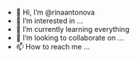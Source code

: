 - 👋 Hi, I’m @rinaantonova
- 👀 I’m interested in ...
- 🌱 I’m currently learning everything
- 💞️ I’m looking to collaborate on ...
- 📫 How to reach me ...

<!---
rinaantonova/rinaantonova is a ✨ special ✨ repository because its `README.md` (this file) appears on your GitHub profile.
You can click the Preview link to take a look at your changes.
--->
